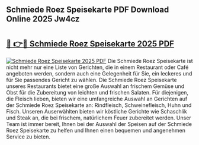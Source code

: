 ## Schmiede Roez Speisekarte PDF Download Online 2025 Jw4cz

# <h2><a href="http://gceghv.nevu.top/?p=Schmiede+Roez+Speisekarte">🔗 👉🔴 Schmiede Roez Speisekarte 2025 PDF</a></h2>

[![Schmiede Roez Speisekarte 2025 PDF](https://i.imgur.com/dBaPXMq.png)](http://gceghv.nevu.top/?p=Schmiede+Roez+Speisekarte)
Die Schmiede Roez Speisekarte ist nicht mehr nur eine Liste von Gerichten, die in einem Restaurant oder Café angeboten werden, sondern auch eine Gelegenheit für Sie, ein leckeres und für Sie passendes Gericht zu wählen. Die Schmiede Roez Speisekarte unseres Restaurants bietet eine große Auswahl an frischem Gemüse und Obst für die Zubereitung von leichten und frischen Salaten. Für diejenigen, die Fleisch lieben, bieten wir eine umfangreiche Auswahl an Gerichten auf der Schmiede Roez Speisekarte an: Rindfleisch, Schweinefleisch, Huhn und Fisch. Unseren Auserwählten bieten wir köstliche Gerichte wie Schaschlik und Steak an, die bei frischem, natürlichem Feuer zubereitet werden. Unser Team ist immer bereit, Ihnen bei der Auswahl der Speisen auf der Schmiede Roez Speisekarte zu helfen und Ihnen einen bequemen und angenehmen Service zu bieten.
